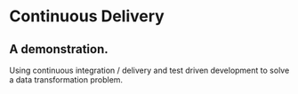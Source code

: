 # Continuous Delivery
## A demonstration.
Using continuous integration / delivery and test driven development to solve a data transformation
problem.
